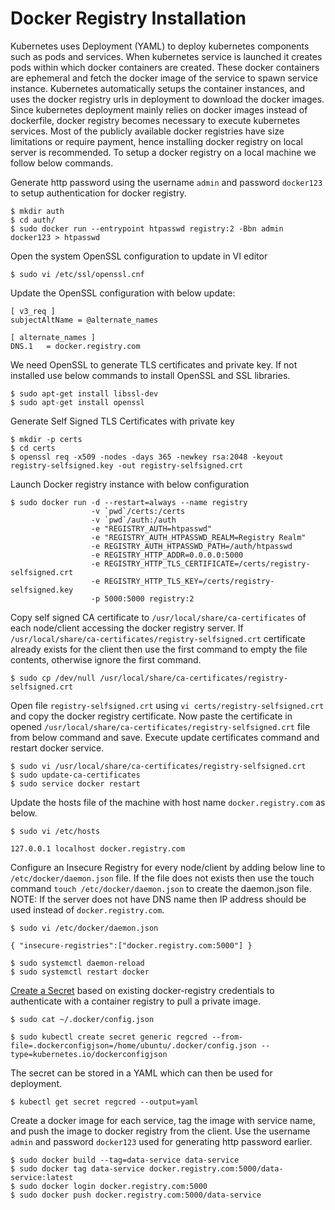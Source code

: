 # Docker Registry Installation

Kubernetes uses Deployment (YAML) to deploy kubernetes components such as pods and services. 
When kubernetes service is launched it creates pods within which docker containers are created. These docker containers are ephemeral 
and fetch the docker image of the service to spawn service instance. Kubernetes automatically setups the container instances, 
and uses the docker registry urls in deployment to download the docker images. Since kubernetes deployment mainly relies on docker images 
instead of dockerfile, docker registry becomes necessary to execute kubernetes services. Most of the publicly available docker registries have
size limitations or require payment, hence installing docker registry on local server is recommended. 
To setup a docker registry on a local machine we follow below commands. 

Generate http password using the username `admin` and password `docker123` to setup authentication for docker registry.

    $ mkdir auth
    $ cd auth/
    $ sudo docker run --entrypoint htpasswd registry:2 -Bbn admin docker123 > htpasswd

Open the system OpenSSL configuration to update in VI editor

    $ sudo vi /etc/ssl/openssl.cnf

Update the OpenSSL configuration with below update:    

    [ v3_req ]
    subjectAltName = @alternate_names
    
    [ alternate_names ]
    DNS.1   = docker.registry.com

We need OpenSSL to generate TLS certificates and private key. If not installed use below commands to install OpenSSL and SSL libraries.

    $ sudo apt-get install libssl-dev
    $ sudo apt-get install openssl

Generate Self Signed TLS Certificates with private key

    $ mkdir -p certs
    $ cd certs
    $ openssl req -x509 -nodes -days 365 -newkey rsa:2048 -keyout registry-selfsigned.key -out registry-selfsigned.crt
    
Launch Docker registry instance with below configuration

    $ sudo docker run -d --restart=always --name registry 
                      -v `pwd`/certs:/certs 
                      -v `pwd`/auth:/auth 
                      -e "REGISTRY_AUTH=htpasswd" 
                      -e "REGISTRY_AUTH_HTPASSWD_REALM=Registry Realm" 
                      -e REGISTRY_AUTH_HTPASSWD_PATH=/auth/htpasswd 
                      -e REGISTRY_HTTP_ADDR=0.0.0.0:5000 
                      -e REGISTRY_HTTP_TLS_CERTIFICATE=/certs/registry-selfsigned.crt 
                      -e REGISTRY_HTTP_TLS_KEY=/certs/registry-selfsigned.key 
                      -p 5000:5000 registry:2

Copy self signed CA certificate to `/usr/local/share/ca-certificates` of each node/client accessing the docker registry server. 
If `/usr/local/share/ca-certificates/registry-selfsigned.crt` certificate already exists for the client then use the first command to empty the file contents, otherwise ignore the first command.

    $ sudo cp /dev/null /usr/local/share/ca-certificates/registry-selfsigned.crt
    
Open file `registry-selfsigned.crt` using `vi certs/registry-selfsigned.crt` and copy the docker registry certificate.
Now paste the certificate in opened `/usr/local/share/ca-certificates/registry-selfsigned.crt` file from below command and save.
Execute update certificates command and restart docker service.
    
    $ sudo vi /usr/local/share/ca-certificates/registry-selfsigned.crt
    $ sudo update-ca-certificates
    $ sudo service docker restart

Update the hosts file of the machine with host name `docker.registry.com` as below.

    $ sudo vi /etc/hosts
    
    127.0.0.1 localhost docker.registry.com    

Configure an Insecure Registry for every node/client by adding below line to `/etc/docker/daemon.json` file.
If the file does not exists then use the touch command `touch /etc/docker/daemon.json` to create the daemon.json file.
NOTE: If the server does not have DNS name then IP address should be used instead of `docker.registry.com`.

    $ sudo vi /etc/docker/daemon.json

    { "insecure-registries":["docker.registry.com:5000"] }
    
    $ sudo systemctl daemon-reload
    $ sudo systemctl restart docker

[Create a Secret](https://kubernetes.io/docs/tasks/configure-pod-container/pull-image-private-registry/#registry-secret-existing-credentials) based on existing docker-registry credentials to authenticate with a container registry to pull a private image.

    $ sudo cat ~/.docker/config.json
    
    $ sudo kubectl create secret generic regcred --from-file=.dockerconfigjson=/home/ubuntu/.docker/config.json --type=kubernetes.io/dockerconfigjson
    
The secret can be stored in a YAML which can then be used for deployment.

    $ kubectl get secret regcred --output=yaml    

Create a docker image for each service, tag the image with service name, and push the image to docker registry from the client.
Use the username `admin` and password `docker123` used for generating http password earlier.

    $ sudo docker build --tag=data-service data-service
    $ sudo docker tag data-service docker.registry.com:5000/data-service:latest
    $ sudo docker login docker.registry.com:5000
    $ sudo docker push docker.registry.com:5000/data-service
